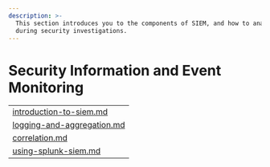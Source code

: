 ```yaml
---
description: >-
  This section introduces you to the components of SIEM, and how to analyze logs
  during security investigations.
---
```


# Security Information and Event Monitoring

|                                                                    |
| ------------------------------------------------------------------ |
| [introduction-to-siem.md](introduction-to-siem.md "mention")       |
| [logging-and-aggregation.md](logging-and-aggregation.md "mention") |
| [correlation.md](correlation.md "mention")                         |
| [using-splunk-siem.md](using-splunk-siem.md "mention")             |
